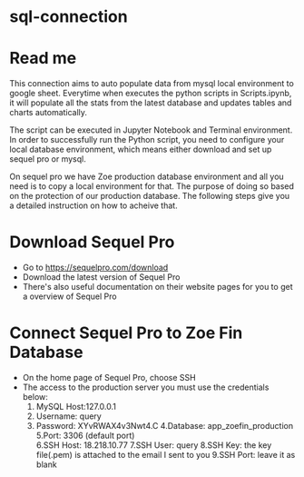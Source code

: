 # sql-connection
# Read me 
This connection aims to auto populate data from mysql local environment to google sheet. Everytime when executes the python scripts in Scripts.ipynb, it will populate all the stats from the latest database and updates tables and charts automatically. 

The script can be executed in Jupyter Notebook and Terminal environment. In order to successfully run the Python script, you need to configure your local database environment, which means either download and set up sequel pro or mysql. 

On sequel pro we have Zoe production database environment and all you need is to copy a local environment for that. The purpose of doing so based on the protection of our production database. The following steps give you a detailed instruction on how to acheive that.

# Download Sequel Pro 
- Go to https://sequelpro.com/download 
- Download the latest version of Sequel Pro 
- There's also useful documentation on their website pages for you to get a overview of Sequel Pro

# Connect Sequel Pro to Zoe Fin Database
- On the home page of Sequel Pro, choose SSH 
- The access to the production server you must use the credentials below:
  1. MySQL Host:127.0.0.1
  2. Username: query 
  3. Password: XYvRWAX4v3Nwt4.C
  4.Database: app_zoefin_production
  5.Port: 3306 (default port)   
  6.SSH Host: 18.218.10.77
  7.SSH User: query
  8.SSH Key: the key file(.pem) is attached to the email I sent to you 
  9.SSH Port: leave it as blank
  
 

